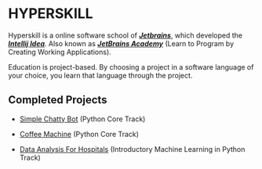 # HYPERSKILL

Hyperskill is a online software school of [***Jetbrains***](https://www.jetbrains.com), which developed the [***Intellij Idea***](https://www.jetbrains.com/idea/). Also known as [***JetBrains Academy***](https://www.jetbrains.com/academy/) (Learn to Program by Creating Working Applications).

Education is project-based. By choosing a project in a software language of your choice, you learn that language through the project.

## Completed Projects

* [Simple Chatty Bot](https://hyperskill.org/projects/97) (Python Core Track)

* [Coffee Machine](https://hyperskill.org/projects/68) (Python Core Track)

* [Data Analysis For Hospitals](https://hyperskill.org/projects/152) (Introductory Machine Learning in Python Track)
